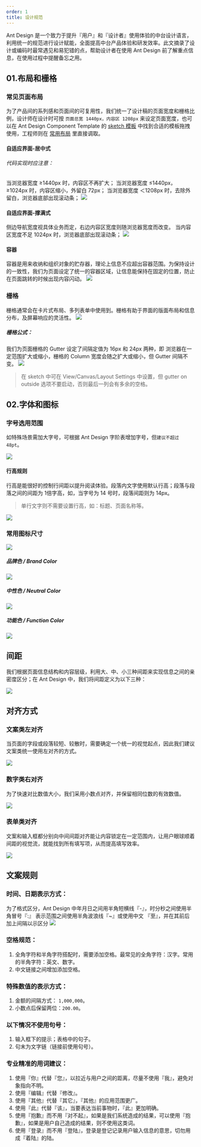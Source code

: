```yaml
---
order: 1
title: 设计规范
---
```

Ant Design 是一个致力于提升『用户』和『设计者』使用体验的中台设计语言，利用统一的规范进行设计赋能，全面提高中台产品体验和研发效率。此文摘录了设计或编码时最常遇见和易犯错的点，帮助设计者在使用 Ant Design 前了解重点信息，在使用过程中提醒备忘之用。

## 01.布局和栅格

### 常见页面布局

为了产品间的系列感和页面间的可复用性，我们统一了设计稿的页面宽度和栅格比例，设计师在设计时可按 `页面总宽 1440px，内容区 1208px` 来设定页面宽度，也可以在 Ant Design Component Template 的 [sketch 模板](https://design.alipay.com/resource) 中找到合适的模板拖拽使用，工程师则在 [常用布局](https://design.alipay.com/develop/web/components/layout/ )  里直接调取。

#### 自适应界面-居中式

###### 代码实现时应注意：

当浏览器宽度 ≥1440px 时，内容区不再扩大；
当浏览器宽度 ≤1440px，≥1024px 时，内容区缩小，外留白 72px；
当浏览器宽度 ＜1208px 时，去除外留白，浏览器底部出现滚动条；
![](https://zos.alipayobjects.com/rmsportal/EKNWGbgfuDnJAKQZzoXK.png)

#### 自适应界面-撑满式

侧边导航宽度视具体业务而定，右边内容区宽度则随浏览器宽度而改变。
当内容区宽度不足 1024px 时，浏览器底部出现滚动条；
![](https://zos.alipayobjects.com/rmsportal/kSVvsbhXqyePIeQdxopS.png)


#### 容器
容器是用来收纳和组织对象的贮存器，理论上信息不应超出容器范围。为保持设计的一致性，我们为页面设定了统一的容器区域，让信息能保持在固定的位置，防止在页面跳转的时候出现内容闪动。
![](https://zos.alipayobjects.com/rmsportal/nBKHkWAbRIzJxZXVFZhY.png)


### 栅格
栅格通常会在卡片式布局、多列表单中使用到。栅格有助于界面的版面布局和信息分布，及屏幕响应的灵活性。
![](https://zos.alipayobjects.com/rmsportal/txcsUhIbpGLPPcRXQpKm.png)

##### 栅格公式：
我们为页面栅格的 Gutter 设定了间隔定值为 16px 和 24px 两种，即
浏览器在一定范围扩大或缩小，栅格的 Column 宽度会随之扩大或缩小，但 Gutter 间隔不变。
![](https://zos.alipayobjects.com/rmsportal/nCuXkZHTDlpLksfbxGVF.png)
> 在 sketch 中可在 View/Canvas/Layout Settings 中设置，但 gutter on outside 选项不要启动，否则最后一列会有多余的空格。



## 02.字体和图标
### 字号选用范围
如特殊场景需加大字号，可根据 Ant Design 字阶表增加字号，但`建议不超过 48pt`。

![](https://zos.alipayobjects.com/rmsportal/aNzZmpjCgwUriwwnyhyZ.png)

#### 行高规则
行高是能很好的控制行间距以提升阅读体验。段落内文字使用默认行高；段落与段落之间的间距为 1倍字高，如，当字号为 14 号时，段落间距则为 14px。

> 单行文字则不需要设置行高，如：标题、页面名称等。

![](https://zos.alipayobjects.com/rmsportal/eByAkUmlybFzIGPKSuTf.png)

### 常用图标尺寸

![](https://zos.alipayobjects.com/rmsportal/BaaEFNOYTLvIqPqoOIQt.png)


##### 品牌色 / Brand Color
![](https://zos.alipayobjects.com/rmsportal/xvpPFxjiXPGkqhQESCVl.png)

##### 中性色 / Neutral Color
![](https://zos.alipayobjects.com/rmsportal/IhZNEtacWdgNVlUzImpR.png)

##### 功能色 / Function Color
![](https://zos.alipayobjects.com/rmsportal/vVFHOwTVkgaggwypmgjY.png)

## 间距
我们根据页面信息结构和内容层级，利用大、中、小三种间距来实现信息之间的亲密度区分；在 Ant Design 中，我们将间距定义为以下三种：

![](https://zos.alipayobjects.com/rmsportal/JEYfPHjxQoopCFbzDgqQ.png)

## 对齐方式

### 文案类左对齐

当页面的字段或段落较短、较散时，需要确定一个统一的视觉起点，因此我们建议文案类统一使用左对齐的方式。

![](https://zos.alipayobjects.com/rmsportal/KQDYkjIwNrLYxNbYxcQL.png)

### 数字类右对齐

为了快速对比数值大小，我们采用小数点对齐，并保留相同位数的有效数值。

![](https://zos.alipayobjects.com/rmsportal/btMZbAKCihyRTeYoJZis.png)

### 表单类对齐

文案和输入框都分别向中间间距对齐能让内容锁定在一定范围内，让用户眼球顺着间距的视觉流，就能找到所有填写项，从而提高填写效率。

![](https://zos.alipayobjects.com/rmsportal/ORcvzfLROFCYVSvdKomG.png)

## 文案规则

### 时间、日期表示方式：

为了格式区分，Ant Design 中年月日之间用半角短横线『-』，时分秒之间使用半角冒号『:』
表示范围之间使用半角波浪线『~』或使用中文 『至』，并在其前后加上间隔以示区分
![](https://zos.alipayobjects.com/rmsportal/WFxQIKffoxUaRZiUemsj.png)

### 空格规范：

1. 全角字符和半角字符搭配时，需要添加空格。最常见的全角字符：汉字。常用的半角字符：英文、数字。
2. 中文链接之间增加添加空格。

### 特殊数值的表示方式：

1. 金额的间隔方式： `1,000,000`。
2. 小数点后保留两位：`200.00`。

### 以下情况不使用句号：

1. 输入框下的提示；表格中的句子。
2. 句末为文字链（链接前使用句号）。

### 专业精准的用词建议：

1.  使用『你』代替『您』，以拉近与用户之间的距离，尽量不使用『我』，避免对象指向不明。
2. 使用『编辑』代替『修改』。
3. 使用『其他』代替『其它』，『其他』的应用范围更广。
4. 使用『此』代替『该』，当要表达当前事物时，『此』更加明确。
5. 使用『抱歉』而不用『对不起』，如果是我们系统造成的结果，可以使用『抱歉』，如果是用户自己造成的结果，则不使用这类词。
6. 使用『登录』而不用『登陆』，登录是登记记录用户输入信息的意思，切勿用成『着陆』的陆。
